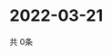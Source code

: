# 2022-03-21
  共 0条

  <!-- BEGIN -->
  <!-- 最后更新时间Mon Mar 21 2022 16:07:45 GMT+0000 (Coordinated Universal Time) -->
  
  <!-- END -->
  
  